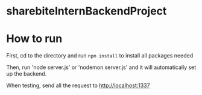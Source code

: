 # sharebiteInternBackendProject

# How to run

First, cd to the directory and run `npm install` to install all packages needed

Then, run 'node server.js' or 'nodemon server.js' and it will automatically set up the backend.

When testing, send all the request to [http://localhost:1337](http://localhost:1337)
